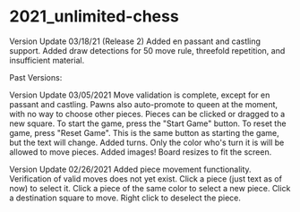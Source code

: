 # 2021_unlimited-chess

Version Update 03/18/21 (Release 2)
Added en passant and castling support.
Added draw detections for 50 move rule, threefold repetition, and insufficient material.



Past Versions:

Version Update 03/05/2021
Move validation is complete, except for en passant and castling.
Pawns also auto-promote to queen at the moment, with no way to choose other pieces.
Pieces can be clicked or dragged to a new square.
To start the game, press the "Start Game" button.
To reset the game, press "Reset Game". This is the same button as starting the game, but the text will change.
Added turns. Only the color who's turn it is will be allowed to move pieces.
Added images!
Board resizes to fit the screen.

Version Update 02/26/2021
Added piece movement functionality. Verification of valid moves does not yet exist. Click a piece (just text as of now) to select it. Click a piece of the same color to select a new piece. Click a destination square to move. Right click to deselect the piece.

